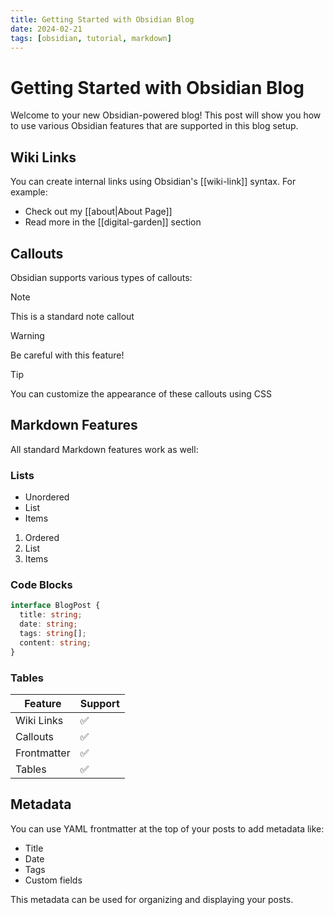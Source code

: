 ```yaml
---
title: Getting Started with Obsidian Blog
date: 2024-02-21
tags: [obsidian, tutorial, markdown]
---
```


# Getting Started with Obsidian Blog

Welcome to your new Obsidian-powered blog! This post will show you how to use various Obsidian features that are supported in this blog setup.

## Wiki Links

You can create internal links using Obsidian's [[wiki-link]] syntax. For example:
- Check out my [[about|About Page]]
- Read more in the [[digital-garden]] section

## Callouts

Obsidian supports various types of callouts:

> [!note]
> This is a standard note callout

> [!warning]
> Be careful with this feature!

> [!tip]
> You can customize the appearance of these callouts using CSS

## Markdown Features

All standard Markdown features work as well:

### Lists
- Unordered
- List
- Items

1. Ordered
2. List
3. Items

### Code Blocks
```typescript
interface BlogPost {
  title: string;
  date: string;
  tags: string[];
  content: string;
}
```

### Tables
| Feature | Support |
|---------|----------|
| Wiki Links | ✅ |
| Callouts | ✅ |
| Frontmatter | ✅ |
| Tables | ✅ |

## Metadata

You can use YAML frontmatter at the top of your posts to add metadata like:
- Title
- Date
- Tags
- Custom fields

This metadata can be used for organizing and displaying your posts.